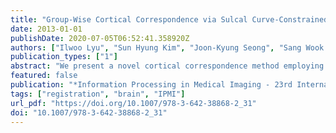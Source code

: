 ```yaml
---
title: "Group-Wise Cortical Correspondence via Sulcal Curve-Constrained Entropy Minimization"
date: 2013-01-01
publishDate: 2020-07-05T06:52:41.358920Z
authors: ["Ilwoo Lyu", "Sun Hyung Kim", "Joon-Kyung Seong", "Sang Wook Yoo", "Alan C. Evans", "Yundi Shi", "Mar Sanchez", "Marc Niethammer", "Martin Andreas Styner"]
publication_types: ["1"]
abstract: "We present a novel cortical correspondence method employing group-wise registration in a spherical parametrization space for the use in local cortical thickness analysis in human and nonhuman primate neuroimaging studies. The proposed method is unbiased registration that estimates a continuous smooth deformation field into an unbiased average space via sulcal curveconstrained entropy minimization using spherical harmonic decomposition of the spherical deformation field. We initialize a correspondence by our pair-wise method that establishes a surface correspondence with a prior template. Since this pair-wise correspondence is biased to the choice of a template, we further improve the correspondence by employing unbiased ensemble entropy minimization across all surfaces, which yields a deformation field onto the iteratively updated unbiased average. The specific entropy metric incorporates two terms: the first focused on optimizing the correspondence of automatically extracted sulcal landmarks and the second on that of sulcal depth maps. We also propose an encoding scheme for spherical deformation via spherical harmonics as well as a novel method to choose an optimal spherical polar coordinate system for the most efficient deformation field estimation. The experimental results show evidence that the proposed method improves the correspondence quality in non-human primate and human subjects as compared to the pair-wise method."
featured: false
publication: "*Information Processing in Medical Imaging - 23rd International Conference, IPMI 2013, Asilomar, CA, USA, June 28-July 3, 2013. Proceedings*"
tags: ["registration", "brain", "IPMI"]
url_pdf: "https://doi.org/10.1007/978-3-642-38868-2_31"
doi: "10.1007/978-3-642-38868-2_31"
---
```


